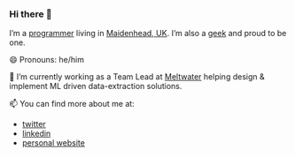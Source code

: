 ### Hi there 👋

<!--
**jairamc/jairamc** is a ✨ _special_ ✨ repository because its `README.md` (this file) appears on your GitHub profile.

Here are some ideas to get you started:

- 🔭 I’m currently working on ...
- 🌱 I’m currently learning ...
- 👯 I’m looking to collaborate on ...
- 🤔 I’m looking for help with ...
- 💬 Ask me about ...
- 📫 How to reach me: ...
- 😄 Pronouns: ...
- ⚡ Fun fact: ...
-->

I’m a [programmer](https://xkcd.com/303/) living in [Maidenhead, UK](https://en.wikipedia.org/wiki/Maidenhead). I’m also a [geek](http://dilbert.com/strip/2014-06-21) and proud to be one.

😄 Pronouns: he/him

🔭 I’m currently working as a Team Lead at [Meltwater](https://www.meltwater.com) helping design & implement ML driven data-extraction solutions.

📫 You can find more about me at:

- [twitter](https://twitter.com/jairamc)
- [linkedin](https://uk.linkedin.com/in/jairamc)
- [personal website](https://jairam.dev)
